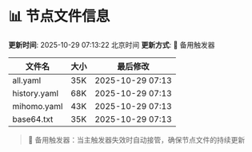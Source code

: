 # 📊 节点文件信息

**更新时间**: 2025-10-29 07:13:22 北京时间
**更新方式**: 🔄 备用触发器

| 文件名 | 大小 | 最后修改 |
|--------|------|----------|
| all.yaml | 35K | 2025-10-29 07:13 |
| history.yaml | 68K | 2025-10-29 07:13 |
| mihomo.yaml | 43K | 2025-10-29 07:13 |
| base64.txt | 35K | 2025-10-29 07:13 |

> 🔄 备用触发器：当主触发器失效时自动接管，确保节点文件的持续更新
